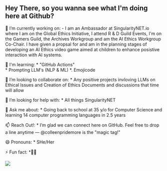 ## Hey There, so you wanna see what I'm doing here at Github? 

<!--
**colleenpridemore/colleenpridemore** is a ✨ _special_ ✨ repository because its `README.md` (this file) appears on your GitHub profile.

 Insert image tag here -->

🔭 I’m currently working on:
            - I am an Ambassador at SingularityNET.io where I am on the Global Ethics Initiative, I attend R & D Guild Events, I'm on the Gamers Guild, the Archives Workgroup and am the AI Ethics Workgroup Co-Chair.   I  have given a propsal for and am in the planning stages of developing an AI Ethics video game aimed at children to enhance posistive interaction with AI systems. 
          
🌱 I'm learning:
            * "GitHub Actions"   
            *  Prompting LLM's (NLP & ML)
            *. Emojicode
            
👯 I’m looking to collaborate on:
          * Any positive projects invloving LLMs on Ethical Issues and Creation of Ethics Documents and discussions that time will allow
            
🤔 I’m looking for help with:
          * All things SingularityNET
            
💬 Ask me about:
           * Going back to school at 35 y/o for Computer Science and learning 14 computer programming languages in 2.5 years
            
📫 Reach Out!: 
           * I’m glad we can connect here on GitHub. Feel free to drop a line anytime — @colleenpridemore is the "magic                tag!"
            
😄 Pronouns:
           * SHe/Her
            
⚡ Fun fact: 
           *:woman_facepalming:

![](https://komarev.com/ghpvc/?username=your-colleenpridemore&color=blueviolet)

           

